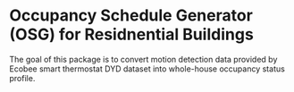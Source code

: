 # Occupancy Schedule Generator (OSG) for Residnential Buildings
The goal of this package is to convert motion detection data provided by Ecobee smart thermostat DYD dataset into whole-house occupancy status profile.
